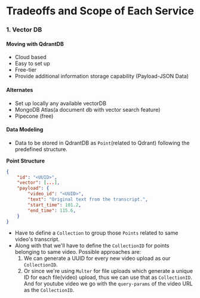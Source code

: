 # Tradeoffs and Scope of Each Service

### 1. Vector DB

#### Moving with QdrantDB

- Cloud based
- Easy to set up
- Free-tier
- Provide additional information storage capability (Payload-JSON Data)

#### Alternates

- Set up locally any available vectorDB
- MongoDB Atlas(a document db with vector search feature)
- Pipecone (free)

#### Data Modeling
- Data to be stored in QdrantDB as `Point`(related to Qdrant) following the predefined structure.  

**Point Structure** 
```JSON
{
    "id": "<UUID>",
    "vector": [...],
    "payload": {
        "video_id": "<UUID>",
        "text": "Original text from the transcript.",
        "start_time": 101.2,
        "end_time": 115.6,
    }
}
```
- Have to define a `Collection` to group those `Points` related to same video's transcript.  
- Along with that we'll have to define the `CollectionID` for points belonging to same video. Possible approaches are:  
    1.  We can generate a UUID for every new video upload as our `CollectionID`.
    2. Or since we're using `Multer` for file uploads which generate a unique ID for each file(video) upload, thus we can use that as `CollectionID`. And for youtube video we go with the `query-params` of the video URL as  the `CollectionID`.

